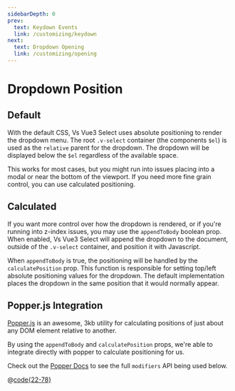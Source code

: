 ```yaml
---
sidebarDepth: 0
prev:
  text: Keydown Events
  link: /customizing/keydown
next:
  text: Dropdown Opening
  link: /customizing/opening
---
```


# Dropdown Position

## Default

With the default CSS, Vs Vue3 Select uses absolute positioning to render the
dropdown menu. The root `.v-select` container (the components `$el`) is used as
the `relative` parent for the dropdown. The dropdown will be displayed below the
`$el` regardless of the available space.

This works for most cases, but you might run into issues placing into a modal or
near the bottom of the viewport. If you need more fine grain control, you can
use calculated positioning.

## Calculated

If you want more control over how the dropdown is rendered, or if you're running
into z-index issues, you may use the `appendToBody` boolean prop. When enabled,
Vs Vue3 Select will append the dropdown to the document, outside of the `.v-select`
container, and position it with Javascript.

When `appendToBody` is true, the positioning will be handled by the
`calculatePosition` prop. This function is responsible for setting top/left
absolute positioning values for the dropdown. The default implementation places
the dropdown in the same position that it would normally appear.

## Popper.js Integration

[Popper.js](https://popper.js.org/) is an awesome, 3kb utility for calculating
positions of just about any DOM element relative to another.

By using the `appendToBody` and `calculatePosition` props, we're able to
integrate directly with popper to calculate positioning for us.

<PositionedWithPopper />

Check out the [Popper Docs](https://popper.js.org/docs/v2/modifiers/) to see the
full `modifiers` API being used below.

@[code{22-78}](../../.vuepress/components/PositionedWithPopper.vue) 
